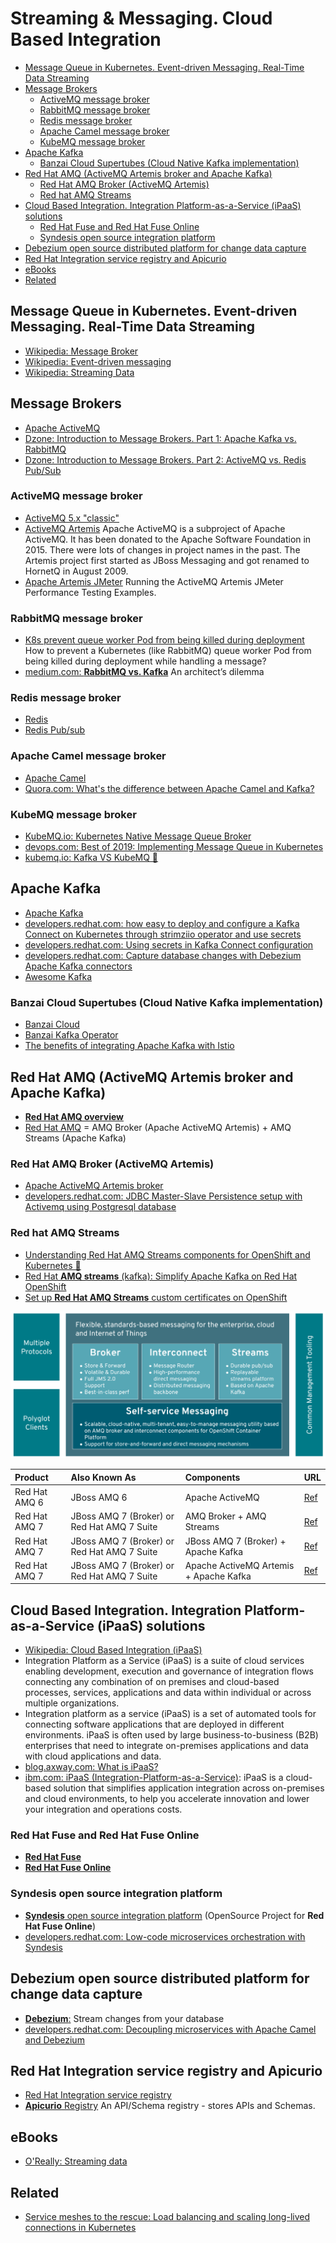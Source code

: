 # Streaming & Messaging. Cloud Based Integration
- [Message Queue in Kubernetes. Event-driven Messaging. Real-Time Data Streaming](#message-queue-in-kubernetes-event-driven-messaging-real-time-data-streaming)
- [Message Brokers](#message-brokers)
    - [ActiveMQ message broker](#activemq-message-broker)
    - [RabbitMQ message broker](#rabbitmq-message-broker)
    - [Redis message broker](#redis-message-broker)
    - [Apache Camel message broker](#apache-camel-message-broker)
    - [KubeMQ message broker](#kubemq-message-broker)
- [Apache Kafka](#apache-kafka)
    - [Banzai Cloud Supertubes (Cloud Native Kafka implementation)](#banzai-cloud-supertubes-cloud-native-kafka-implementation)
- [Red Hat AMQ (ActiveMQ Artemis broker and Apache Kafka)](#red-hat-amq-activemq-artemis-broker-and-apache-kafka)
    - [Red Hat AMQ Broker (ActiveMQ Artemis)](#red-hat-amq-broker-activemq-artemis)
    - [Red hat AMQ Streams](#red-hat-amq-streams)
- [Cloud Based Integration. Integration Platform-as-a-Service (iPaaS) solutions](#cloud-based-integration-integration-platform-as-a-service-ipaas-solutions)
    - [Red Hat Fuse and Red Hat Fuse Online](#red-hat-fuse-and-red-hat-fuse-online)
    - [Syndesis open source integration platform](#syndesis-open-source-integration-platform)
- [Debezium open source distributed platform for change data capture](#debezium-open-source-distributed-platform-for-change-data-capture)
- [Red Hat Integration service registry and Apicurio](#red-hat-integration-service-registry-and-apicurio)
- [eBooks](#ebooks)
- [Related](#related)

## Message Queue in Kubernetes. Event-driven Messaging. Real-Time Data Streaming
- [Wikipedia: Message Broker](https://en.wikipedia.org/wiki/Message_broker)
- [Wikipedia: Event-driven messaging](https://en.wikipedia.org/wiki/Event-driven_messaging)
- [Wikipedia: Streaming Data](https://en.wikipedia.org/wiki/Streaming_data)

## Message Brokers
- [Apache ActiveMQ](https://activemq.apache.org/)
- [Dzone: Introduction to Message Brokers. Part 1: Apache Kafka vs. RabbitMQ](https://dzone.com/articles/introduction-to-message-brokers-part-1-apache-kafk)
- [Dzone: Introduction to Message Brokers. Part 2: ActiveMQ vs. Redis Pub/Sub](https://dzone.com/articles/introduction-to-message-brokers-part-2-activemq-vs)

### ActiveMQ message broker
- [ActiveMQ 5.x "classic"](https://activemq.apache.org/components/classic/)
- [ActiveMQ Artemis](https://activemq.apache.org/components/artemis/) Apache ActiveMQ is a subproject of Apache ActiveMQ. It has been donated to the Apache Software Foundation in 2015. There were lots of changes in project names in the past. The Artemis project first started as JBoss Messaging and got renamed to HornetQ in August 2009.
- [Apache Artemis JMeter](https://github.com/apache/activemq-artemis/tree/master/examples/perf/jmeter) Running the ActiveMQ Artemis JMeter Performance Testing Examples.

### RabbitMQ message broker
- [K8s prevent queue worker Pod from being killed during deployment](https://itnext.io/k8s-prevent-queue-worker-pod-from-being-killed-during-deployment-4252ea7c13f6) How to prevent a Kubernetes (like RabbitMQ) queue worker Pod from being killed during deployment while handling a message?
- [medium.com: **RabbitMQ vs. Kafka**](https://medium.com/better-programming/rabbitmq-vs-kafka-1ef22a041793) An architect’s dilemma

### Redis message broker
- [Redis](https://redis.io/)
- [Redis Pub/sub](https://redis.io/topics/pubsub)

### Apache Camel message broker
- [Apache Camel](https://camel.apache.org/)
- [Quora.com: What's the difference between Apache Camel and Kafka?](https://www.quora.com/Whats-the-difference-between-Apache-Camel-and-Kafka)

### KubeMQ message broker
- [KubeMQ.io: Kubernetes Native Message Queue Broker](https://kubemq.io/)
- [devops.com: Best of 2019: Implementing Message Queue in Kubernetes](https://devops.com/implementing-message-queue-in-kubernetes/)
- [kubemq.io: Kafka VS KubeMQ 🌟](https://kubemq.io/kafka-vs-kubemq/)

## Apache Kafka
- [Apache Kafka](https://kafka.apache.org/)
- [developers.redhat.com: how easy to deploy and configure a Kafka Connect on Kubernetes through strimziio operator and use secrets](https://developers.redhat.com/blog/2020/02/14/using-secrets-in-apache-kafka-connect-configuration/)
- [developers.redhat.com: Using secrets in Kafka Connect configuration](https://developers.redhat.com/blog/2020/02/14/using-secrets-in-apache-kafka-connect-configuration/)
- [developers.redhat.com: Capture database changes with Debezium Apache Kafka connectors](https://developers.redhat.com/blog/2020/04/14/capture-database-changes-with-debezium-apache-kafka-connectors/)
- [Awesome Kafka](https://github.com/monksy/awesome-kafka/blob/master/tools.md)

### Banzai Cloud Supertubes (Cloud Native Kafka implementation)
- [Banzai Cloud](https://banzaicloud.com/)
- [Banzai Kafka Operator](https://github.com/banzaicloud/kafka-operator)
- [The benefits of integrating Apache Kafka with Istio](https://banzaicloud.com/blog/kafka-on-istio-benefits/)

## Red Hat AMQ (ActiveMQ Artemis broker and Apache Kafka)
- [**Red Hat AMQ overview**](https://developers.redhat.com/products/amq/overview)
- [Red Hat AMQ](https://www.redhat.com/en/technologies/jboss-middleware/amq) = AMQ Broker (Apache ActiveMQ Artemis) + AMQ Streams (Apache Kafka)

### Red Hat AMQ Broker (ActiveMQ Artemis)
- [Apache ActiveMQ Artemis broker](https://activemq.apache.org/components/artemis/)
- [developers.redhat.com: JDBC Master-Slave Persistence setup with Activemq using Postgresql database](https://developers.redhat.com/blog/2017/10/05/jdbc-master-slave-persistence-setup-activemq-using-postgresql-database)

### Red hat AMQ Streams
- [Understanding Red Hat AMQ Streams components for OpenShift and Kubernetes 🌟](https://developers.redhat.com/blog/2019/12/04/understanding-red-hat-amq-streams-components-for-openshift-and-kubernetes-part-1/)
- [Red Hat **AMQ streams** (kafka): Simplify Apache Kafka on Red Hat OpenShift](https://www.redhat.com/en/resources/amq-streams-datasheet)
- [Set up **Red Hat AMQ Streams** custom certificates on OpenShift](https://developers.redhat.com/blog/2020/04/01/set-up-red-hat-amq-streams-custom-certificates-on-openshift-update/)

[![AMQ in a nutshell](images/AMQ.png)](https://developers.redhat.com/products/amq/overview)

Product|Also Known As|Components|URL
:------|:----|:--------|:----
Red Hat AMQ 6|JBoss AMQ 6|Apache ActiveMQ|[Ref](https://access.redhat.com/documentation/en-us/red_hat_amq/6.3/)
Red Hat AMQ 7|JBoss AMQ 7 (Broker) or Red Hat AMQ 7 Suite|AMQ Broker + AMQ Streams|[Ref](https://access.redhat.com/documentation/en-us/red_hat_amq/6.3/)
Red Hat AMQ 7|JBoss AMQ 7 (Broker) or Red Hat AMQ 7 Suite|JBoss AMQ 7 (Broker) + Apache Kafka|[Ref](https://access.redhat.com/documentation/en-us/red_hat_amq/6.3/)
Red Hat AMQ 7|JBoss AMQ 7 (Broker) or Red Hat AMQ 7 Suite|Apache ActiveMQ Artemis + Apache Kafka|[Ref](https://access.redhat.com/documentation/en-us/red_hat_amq/6.3/)


## Cloud Based Integration. Integration Platform-as-a-Service (iPaaS) solutions 
- [Wikipedia: Cloud Based Integration (iPaaS)](https://en.wikipedia.org/wiki/Cloud-based_integration)
- Integration Platform as a Service (iPaaS) is a suite of cloud services enabling development, execution and governance of integration flows connecting any combination of on premises and cloud-based processes, services, applications and data within individual or across multiple organizations.
- Integration platform as a service (iPaaS) is a set of automated tools for connecting software applications that are deployed in different environments. iPaaS is often used by large business-to-business (B2B) enterprises that need to integrate on-premises applications and data with cloud applications and data.
- [blog.axway.com: What is iPaaS?](https://blog.axway.com/hybrid-integration/whats-ipaas)
- [ibm.com: iPaaS (Integration-Platform-as-a-Service)](https://www.ibm.com/cloud/learn/ipaas): iPaaS is a cloud-based solution that simplifies application integration across on-premises and cloud environments, to help you accelerate innovation and lower your integration and operations costs.

### Red Hat Fuse and Red Hat Fuse Online
- [**Red Hat Fuse**](https://www.redhat.com/en/technologies/jboss-middleware/fuse)
- [**Red Hat Fuse Online**](https://www.redhat.com/en/technologies/jboss-middleware/fuse-online)
    
### Syndesis open source integration platform 
- [**Syndesis** open source integration platform](https://syndesis.io/) (OpenSource Project for **Red Hat Fuse Online**)
- [developers.redhat.com: Low-code microservices orchestration with Syndesis](https://developers.redhat.com/blog/2020/03/25/low-code-microservices-orchestration-with-syndesis/)

## Debezium open source distributed platform for change data capture
- [**Debezium**:](https://debezium.io/) Stream changes from your database
- [developers.redhat.com: Decoupling microservices with Apache Camel and Debezium](https://developers.redhat.com/blog/2019/11/19/decoupling-microservices-with-apache-camel-and-debezium/)

## Red Hat Integration service registry and Apicurio
- [Red Hat Integration service registry](https://developers.redhat.com/blog/2019/12/16/getting-started-with-red-hat-integration-service-registry/)
- [**Apicurio** Registry](https://github.com/apicurio/apicurio-registry) An API/Schema registry - stores APIs and Schemas.

## eBooks
- [O'Really: Streaming data](http://streamingsystems.net/)

## Related
- [Service meshes to the rescue: Load balancing and scaling long-lived connections in Kubernetes](https://learnk8s.io/kubernetes-long-lived-connections)
